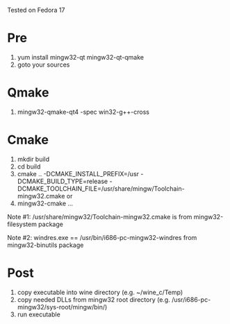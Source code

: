 Tested on Fedora 17

# Pre #
  1. yum install mingw32-qt mingw32-qt-qmake
  1. goto your sources

# Qmake #
  1. mingw32-qmake-qt4 -spec win32-g++-cross

# Cmake #
  1. mkdir build
  1. cd build
  1. cmake .. -DCMAKE\_INSTALL\_PREFIX=/usr -DCMAKE\_BUILD\_TYPE=release -DCMAKE\_TOOLCHAIN\_FILE=/usr/share/mingw/Toolchain-mingw32.cmake
or
  1. mingw32-cmake ...

Note #1: /usr/share/mingw32/Toolchain-mingw32.cmake is from mingw32-filesystem package

Note #2: windres.exe == /usr/bin/i686-pc-mingw32-windres from mingw32-binutils package

# Post #
  1. copy executable into wine directory (e.g. ~/wine\_c/Temp)
  1. copy needed DLLs from mingw32 root directory (e.g. /usr/i686-pc-mingw32/sys-root/mingw/bin/)
  1. run executable